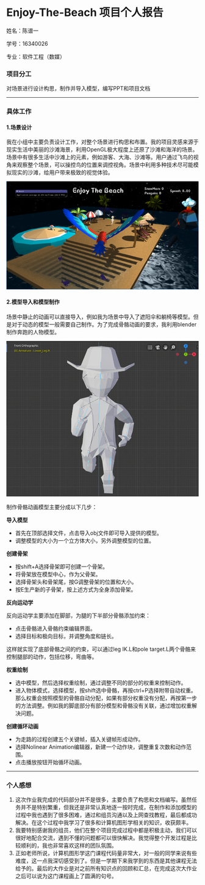 # Enjoy-The-Beach 项目个人报告
姓名：陈谱一

学号：16340026

专业：软件工程（数媒）

### 项目分工
对场景进行设计构思，制作并导入模型，编写PPT和项目文档

---

### 具体工作
#### 1.场景设计
我在小组中主要负责设计工作，对整个场景进行构思和布置。我的项目灵感来源于现实生活中美丽的沙滩海景，利用OpenGL极大程度上还原了沙滩和海洋的场景。场景中有很多生活中沙滩上的元素，例如游客、大海、沙滩等。用户通过飞鸟的视角来观察整个场景，可以操控鸟的位置来调控视角。场景中利用多种技术尽可能模拟现实的沙滩，给用户带来极致的视觉体验。

<img src='../images/img1.png'>

#### 2.模型导入和模型制作
场景中静止的动画可以直接导入，例如我为场景中导入了遮阳伞和躺椅等模型。但是对于动态的模型一般需要自己制作。为了完成骨骼动画的要求，我利用blender制作奔跑的人物模型。

<img src='../images/img2.png'>

制作骨骼动画模型主要分成以下几步：

**导入模型**

- 首先在顶部选择文件，点击导入obj文件即可导入提供的模型。
- 调整模型的大小为一个立方体大小，另外调整模型的位置。

**创建骨架**

- 按shift+A选择骨架即可创建一个骨架。
- 将骨架放在模型中心，作为父骨架。
- 选择骨架头和骨架尾，按G调整骨架的位置和大小。
- 按E生产新的子骨架，按上述方式为全身添加骨架。

**反向运动学**

反向运动学主要添加在脚部，为腿的下半部分骨骼添加约束：
- 点击骨骼进入骨骼约束编辑界面。
- 选择目标和极向目标，并调整角度和链长。

这样就实现了底部骨骼之间的约束，可以通过leg IK.L和pole target.L两个骨骼来控制腿部的动作，包括位移，弯曲等。

**权重绘制**

- 选中模型，然后选择权重绘制，通过调整不同的部分的权重来控制动作。
- 进入物体模式，选择模型，按shift选中骨骼，再按ctrl+P选择附带自动权重。那么权重会按照模型的骨骼自动分配，如果有部分权重没有分配，再按第一步的方法调整。例如我的脚底部分有部分模型和骨骼没有关联，通过增加权重解决问题。

**创建循环动画**

- 为走路的过程创建五个关键帧，插入关键帧形成动作。
- 选择Nolinear Animation编辑器，新建一个动作块，调整重复次数和动作范围。
- 点击播放按钮开始循环动画。

---

### 个人感想
1. 这次作业我完成的代码部分并不是很多，主要负责了构思和文档编写。虽然任务并不是特别繁重，但我还是非常认真地逐一按时完成，在制作和添加模型的过程中我也遇到了很多困难，通过和组员沟通以及上网查找教程，最后都成功解决。在这个过程中我学习了很多和计算机图形学相关的知识，收获颇丰。
2. 我要特别感谢我的组员，他们在整个项目完成过程中都是积极主动，我们可以很好地配合交流，遇到不懂的问题都可以很快解决。我觉得整个开发过程是比较顺利的，我也非常喜欢这样的团队氛围。
3. 正如老师所说，计算机图形学这门课程代码量非常大，对一般的同学来说有些难度，这一点我深切感受到了。但是一学期下来我学到的东西是其他课程无法给予的。最后的大作业是对之前所有知识点的回顾和汇总，在完成这次大作业之后可以说为这门课程画上了圆满的句号。
